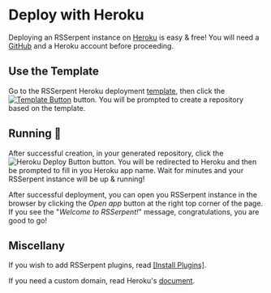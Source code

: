 # Deploy with Heroku

Deploying an RSSerpent instance on [Heroku](https://www.heroku.com/) is easy & free! You will need a [GitHub](https://github.com/) and a Heroku account before proceeding.

## Use the Template

Go to the RSSerpent Heroku deployment [template](https://github.com/RSSerpent/rsserpent-deploy-heroku), then click the [![Template Button](https://cdn.jsdelivr.net/gh/rsserpent/asset@latest/template-button.png)](https://github.com/RSSerpent/rsserpent-deploy-heroku/generate) button. You will be prompted to create a repository based on the template.

## Running 🎉

After successful creation, in your generated repository, click the ![Heroku Deploy Button](https://www.herokucdn.com/deploy/button.svg) button. You will be redirected to Heroku and then be prompted to fill in you Heroku app name. Wait for minutes and your RSSerpent instance will be up & running!

After successful deployment, you can open you RSSerpent instance in the browser by clicking the *Open app* button at the right top corner of the page. If you see the "*Welcome to RSSerpent!*" message, congratulations, you are good to go!


## Miscellany

If you wish to add RSSerpent plugins, read [[Install Plugins]](plugin.md).

If you need a custom domain, read Heroku's [document](https://devcenter.heroku.com/articles/custom-domains).
